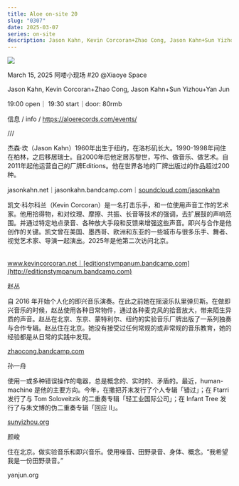 ```yaml
---
title: Aloe on-site 20
slug: "0307"
date: 2025-03-07
series: on-site
description: Jason Kahn, Kevin Corcoran+Zhao Cong, Jason Kahn+Sun Yizhou+Yan Jun
---
```

![](/images/uploads/aloe_20.jpg)

March 15, 2025 阿喽小现场 #20 @Xiaoye Space

Jason Kahn, Kevin Corcoran+Zhao Cong, Jason Kahn+Sun Yizhou+Yan Jun

19:00 open｜ 19:30 start｜door: 80rmb

信息 / info / <https://aloerecords.com/events/>

///

杰森·坎（Jason Kahn）1960年出生于纽约，在洛杉矶长大。1990-1998年间住在柏林，之后移居瑞士。自2000年后他定居苏黎世，写作、做音乐、做艺术。自2011年起他运营自己的厂牌Editions。他在世界各地的厂牌出版过的作品超过200种。

jasonkahn.net｜jasonkahn.bandcamp.com｜[soundcloud.com/jasonkahn](http://soundcloud.com/jasonkahn)

凯文·科尔科兰（Kevin Corcoran）是一名打击乐手，和一位使用声音工作的艺术家。他用拾得物，和对纹理、摩擦、共振、长音等技术的强调，去扩展鼓的声响范围。并通过特定地点录音、各种放大手段和反馈来增强这些声音。即兴与合作是他创作的关键。凯文曾在美国、墨西哥、欧洲和东亚的一些城市与很多乐手、舞者、视觉艺术家、导演一起演出。2025年是他第二次访问北京。

\
www.kevincorcoran.net｜[editionstympanum.bandcamp.com](http://editionstympanum.bandcamp.com)

[](<>)赵丛

自 2016 年开始个人化的即兴音乐演奏。在此之前她在摇滚乐队里弹贝斯。在做即兴音乐的时候，赵丛使用各种日常物件，通过各种麦克风的拾音放大，带来陌生异质的声音。赵丛在北京、东京、蒙特利尔、纽约的实验音乐厂牌出版了一系列独奏与合作专辑。赵丛住在北京。她没有接受过任何常规的或非常规的音乐教育，她的经验都是从日常的实践中发现。

[zhaocong.bandcamp.com](http://zhaocong.bandcamp.com)

孙一舟

使用一或多种错误操作的电器，总是概念的、实时的、矛盾的。最近，human-machine 是他的主要方向。今年，在撒把芥末发行了个人专辑「错过」；在 Ftarri 发行了与 Tom Soloveitzik 的二重奏专辑「轻工业国际公司」；在 Infant Tree 发行了与朱文博的伪二重奏专辑「回应 II」。

[sunyizhou.org](https://sunyizhou.org/)

颜峻

住在北京。做实验音乐和即兴音乐。使用噪音、田野录音、身体、概念。“我希望我是一份田野录音。”

yanjun.org
